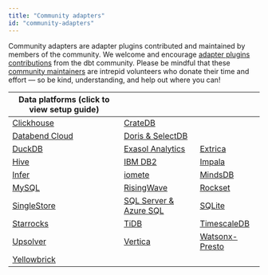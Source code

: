 ```yaml
---
title: "Community adapters"
id: "community-adapters"
---
```


Community adapters are adapter plugins contributed and maintained by members of the community. We welcome and encourage [adapter plugins contributions](/docs/contribute-core-adapters#contribute-to-a-pre-existing-adapter) from the dbt community.  Please be mindful that these [community maintainers](/docs/connect-adapters#maintainers) are intrepid volunteers who donate their time and effort — so be kind, understanding, and help out where you can!

| Data platforms (click to view setup guide) |||
| ------------------------------------------ | -------------------------------- | ------------------------------------- |
| [Clickhouse](/docs/core/connect-data-platform/clickhouse-setup) | [CrateDB](/docs/core/connect-data-platform/cratedb-setup)
| [Databend Cloud](/docs/core/connect-data-platform/databend-setup) | [Doris & SelectDB](/docs/core/connect-data-platform/doris-setup)  |
| [DuckDB](/docs/core/connect-data-platform/duckdb-setup) | [Exasol Analytics](/docs/core/connect-data-platform/exasol-setup) | [Extrica](/docs/core/connect-data-platform/extrica-setup) | 
| [Hive](/docs/core/connect-data-platform/hive-setup) | [IBM DB2](/docs/core/connect-data-platform/ibmdb2-setup) | [Impala](/docs/core/connect-data-platform/impala-setup) |
| [Infer](/docs/core/connect-data-platform/infer-setup) | [iomete](/docs/core/connect-data-platform/iomete-setup) | [MindsDB](/docs/core/connect-data-platform/mindsdb-setup) |
| [MySQL](/docs/core/connect-data-platform/mysql-setup) | [RisingWave](/docs/core/connect-data-platform/risingwave-setup) | [Rockset](/docs/core/connect-data-platform/rockset-setup) |
| [SingleStore](/docs/core/connect-data-platform/singlestore-setup)| [SQL Server & Azure SQL](/docs/core/connect-data-platform/mssql-setup) | [SQLite](/docs/core/connect-data-platform/sqlite-setup) |
| [Starrocks](/docs/core/connect-data-platform/starrocks-setup) | [TiDB](/docs/core/connect-data-platform/tidb-setup)| [TimescaleDB](https://dbt-timescaledb.debruyn.dev/) |
| [Upsolver](/docs/core/connect-data-platform/upsolver-setup) | [Vertica](/docs/core/connect-data-platform/vertica-setup) | [Watsonx-Presto](/docs/core/connect-data-platform/watsonx-presto-setup) | 
| [Yellowbrick](/docs/core/connect-data-platform/yellowbrick-setup) | 
